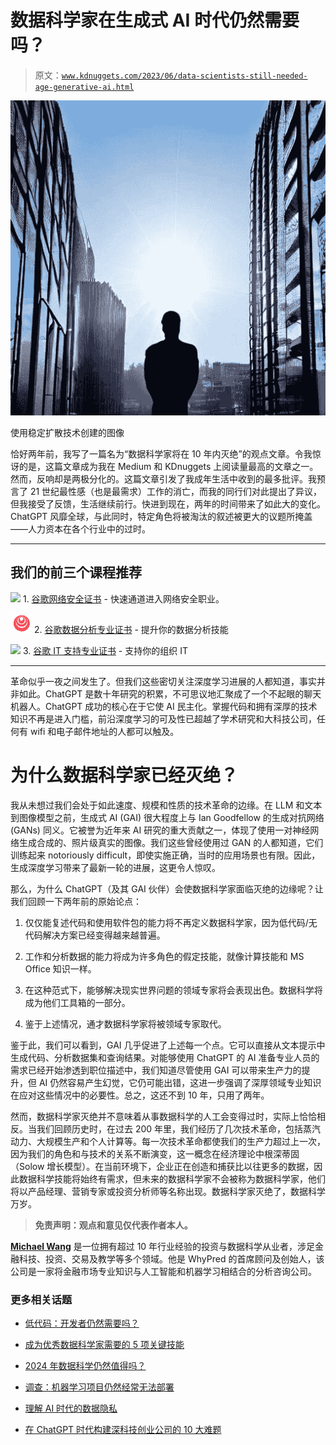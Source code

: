 # 数据科学家在生成式 AI 时代仍然需要吗？

> 原文：[`www.kdnuggets.com/2023/06/data-scientists-still-needed-age-generative-ai.html`](https://www.kdnuggets.com/2023/06/data-scientists-still-needed-age-generative-ai.html)

![数据科学家在生成式 AI 时代仍然需要吗？](img/c3ce00dac65af6ec09c4c21ad4b059e0.png)

使用稳定扩散技术创建的图像

恰好两年前，我写了一篇名为“数据科学家将在 10 年内灭绝”的观点文章。令我惊讶的是，这篇文章成为我在 Medium 和 KDnuggets 上阅读量最高的文章之一。然而，反响却是两极分化的。这篇文章引发了我成年生活中收到的最多批评。我预言了 21 世纪最性感（也是最需求）工作的消亡，而我的同行们对此提出了异议，但我接受了反馈，生活继续前行。快进到现在，两年的时间带来了如此大的变化。ChatGPT 风靡全球，与此同时，特定角色将被淘汰的叙述被更大的议题所掩盖——人力资本在各个行业中的过时。

* * *

## 我们的前三个课程推荐

![](img/0244c01ba9267c002ef39d4907e0b8fb.png) 1\. [谷歌网络安全证书](https://www.kdnuggets.com/google-cybersecurity) - 快速通道进入网络安全职业。

![](img/e225c49c3c91745821c8c0368bf04711.png) 2\. [谷歌数据分析专业证书](https://www.kdnuggets.com/google-data-analytics) - 提升你的数据分析技能

![](img/0244c01ba9267c002ef39d4907e0b8fb.png) 3\. [谷歌 IT 支持专业证书](https://www.kdnuggets.com/google-itsupport) - 支持你的组织 IT

* * *

革命似乎一夜之间发生了。但我们这些密切关注深度学习进展的人都知道，事实并非如此。ChatGPT 是数十年研究的积累，不可思议地汇聚成了一个不起眼的聊天机器人。ChatGPT 成功的核心在于它使 AI 民主化。掌握代码和拥有深厚的技术知识不再是进入门槛，前沿深度学习的可及性已超越了学术研究和大科技公司，任何有 wifi 和电子邮件地址的人都可以触及。

# 为什么数据科学家已经灭绝？

我从未想过我们会处于如此速度、规模和性质的技术革命的边缘。在 LLM 和文本到图像模型之前，生成式 AI (GAI) 很大程度上与 Ian Goodfellow 的生成对抗网络 (GANs) 同义。它被誉为近年来 AI 研究的重大贡献之一，体现了使用一对神经网络生成合成的、照片级真实的图像。我们这些曾经使用过 GAN 的人都知道，它们训练起来 notoriously difficult，即使实施正确，当时的应用场景也有限。因此，生成深度学习带来了最新一轮的进展，这更令人惊叹。

那么，为什么 ChatGPT（及其 GAI 伙伴）会使数据科学家面临灭绝的边缘呢？让我们回顾一下两年前的原始论点：

1.  仅仅能复述代码和使用软件包的能力将不再定义数据科学家，因为低代码/无代码解决方案已经变得越来越普遍。

1.  工作和分析数据的能力将成为许多角色的假定技能，就像计算技能和 MS Office 知识一样。

1.  在这种范式下，能够解决现实世界问题的领域专家将会表现出色。数据科学将成为他们工具箱的一部分。

1.  鉴于上述情况，通才数据科学家将被领域专家取代。

鉴于此，我们可以看到，GAI 几乎促进了上述每一个点。它可以直接从文本提示中生成代码、分析数据集和查询结果。对能够使用 ChatGPT 的 AI 准备专业人员的需求已经开始渗透到职位描述中，我们知道尽管使用 GAI 可以带来生产力的提升，但 AI 仍然容易产生幻觉，它仍可能出错，这进一步强调了深厚领域专业知识在应对这些情况中的必要性。总之，这还不到 10 年，只用了两年。

然而，数据科学家灭绝并不意味着从事数据科学的人工会变得过时，实际上恰恰相反。当我们回顾历史时，在过去 200 年里，我们经历了几次技术革命，包括蒸汽动力、大规模生产和个人计算等。每一次技术革命都使我们的生产力超过上一次，因为我们的角色和与技术的关系不断演变，这一概念在经济理论中根深蒂固（Solow 增长模型）。在当前环境下，企业正在创造和捕获比以往更多的数据，因此数据科学技能将始终有需求，但未来的数据科学家不会被称为数据科学家，他们将以产品经理、营销专家或投资分析师等名称出现。数据科学家灭绝了，数据科学万岁。

> **免责声明：观点和意见仅代表作者本人。**

**[Michael Wang](https://www.linkedin.com/in/michael-wang-9a78011b5/)** 是一位拥有超过 10 年行业经验的投资与数据科学从业者，涉足金融科技、投资、交易及教学等多个领域。他是 WhyPred 的首席顾问及创始人，该公司是一家将金融市场专业知识与人工智能和机器学习相结合的分析咨询公司。

### 更多相关话题

+   [低代码：开发者仍然需要吗？](https://www.kdnuggets.com/2022/04/low-code-developers-still-needed.html)

+   [成为优秀数据科学家需要的 5 项关键技能](https://www.kdnuggets.com/2021/12/5-key-skills-needed-become-great-data-scientist.html)

+   [2024 年数据科学仍然值得吗？](https://www.kdnuggets.com/is-data-science-still-worth-it-in-2024)

+   [调查：机器学习项目仍然经常无法部署](https://www.kdnuggets.com/survey-machine-learning-projects-still-routinely-fail-to-deploy)

+   [理解 AI 时代的数据隐私](https://www.kdnuggets.com/understanding-data-privacy-in-the-age-of-ai)

+   [在 ChatGPT 时代构建深科技创业公司的 10 大难题](https://www.kdnuggets.com/2023/04/10-hurdles-building-deep-tech-startup-age-chatgpt.html)
